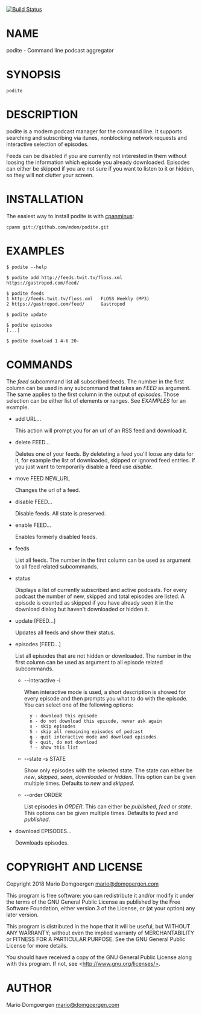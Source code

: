 [![Build Status](https://travis-ci.org/mdom/podite.svg?branch=master)](https://travis-ci.org/mdom/podite)
# NAME

podite - Command line podcast aggregator

# SYNOPSIS

    podite

# DESCRIPTION

podite is a modern podcast manager for the command line. It supports
searching and subscribing via itunes, nonblocking network requests
and interactive selection of episodes.

Feeds can be disabled if you are currently not interested in them
without loosing the information which episode you already downloaded.
Episodes can either be skipped if you are not sure if you want to
listen to it or hidden, so they will not clutter your screen.

# INSTALLATION

The easiest way to install podite is with
[cpanminus](https://github.com/miyagawa/cpanminus):

    cpanm git://github.com/mdom/podite.git

# EXAMPLES

    $ podite --help

    $ podite add http://feeds.twit.tv/floss.xml https://gastropod.com/feed/

    $ podite feeds
    1 http://feeds.twit.tv/floss.xml   FLOSS Weekly (MP3)
    2 https://gastropod.com/feed/      Gastropod

    $ podite update

    $ podite episodes
    [...]

    $ podite download 1 4-6 20-

# COMMANDS

The _feed_ subcommand list all subscribed feeds. The number in the
first column can be used in any subcommand that takes an _FEED_
as argument. The same applies to the first column in the output of
_episodes_. Those selection can be either list of elements or
ranges. See _EXAMPLES_ for an example.

- add URL...

    This action will prompt you for an url of an RSS feed and download it.

- delete FEED...

    Deletes one of your feeds. By deleteting a feed you'll loose any
    data for it, for example the list of downloaded, skipped or ignored
    feed entries. If you just want to temporarily disable a feed use
    _disable_.

- move FEED NEW\_URL

    Changes the url of a feed.

- disable FEED...

    Disable feeds. All state is preserved.

- enable FEED...

    Enables formerly disabled feeds.

- feeds

    List all feeds. The number in the first column can be used as
    argument to all feed related subcommands.

- status

    Displays a list of currently subscribed and active podcasts. For every
    podcast the number of new, skipped and total episodes are listed. A
    episode is counted as skipped if you have already seen it in the download
    dialog but haven't downloaded or hidden it.

- update \[FEED...\]

    Updates all feeds and show their status.

- episodes \[FEED...\]

    List all episodes that are not hidden or downloaded. The number in
    the first column can be used as argument to all episode related
    subcommands.

    - --interactive -i

        When interactive mode is used, a short description is showed for
        every episode and then prompts you what to do with the episode. You
        can select one of the following options:

            y - download this episode
            n - do not download this episode, never ask again
            s - skip episodes
            S - skip all remaining episodes of podcast
            q - quit interactive mode and download episodes
            Q - quit, do not download
            ? - show this list

    - --state -s STATE

        Show only episodes with the selected state. The state can either
        be _new_, _skipped_, _seen_, _downloaded_ or _hidden_. This
        option can be given multiple times. Defaults to _new_ and _skipped_.

    - --order ORDER

        List episodes in _ORDER_. This can either be _published_, _feed_
        or _state_. This options can be given multiple times. Defaults to
        _feed_ and _published_.

- download EPISODES...

    Downloads episodes.

# COPYRIGHT AND LICENSE

Copyright 2018 Mario Domgoergen <mario@domgoergen.com>

This program is free software: you can redistribute it and/or modify
it under the terms of the GNU General Public License as published by
the Free Software Foundation, either version 3 of the License, or
(at your option) any later version.

This program is distributed in the hope that it will be useful,
but WITHOUT ANY WARRANTY; without even the implied warranty of
MERCHANTABILITY or FITNESS FOR A PARTICULAR PURPOSE.  See the
GNU General Public License for more details.

You should have received a copy of the GNU General Public License
along with this program.  If not, see &lt;http://www.gnu.org/licenses/>.

# AUTHOR

Mario Domgoergen <mario@domgoergen.com>
